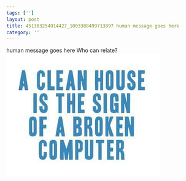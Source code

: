 ```yaml
---
tags: ['']
layout: post
title: 451303254914427_1003308499713897 human message goes here
category: ''
---
```

human message goes here
Who can relate?
![451303254914427_1003308499713897](/uploads/2015-8-14-451303254914427_1003308499713897-human-message-goes-here.jpg)
